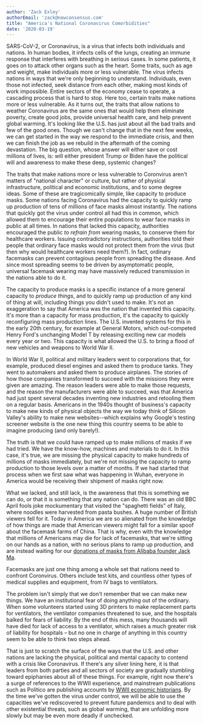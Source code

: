 ```yaml
---
author: 'Zack Exley'
authorEmail: 'zack@newconsensus.com'
title: "America's National Coronavirus Comorbidities"
date: '2020-03-19'
---
```


SARS-CoV-2, or Coronavirus, is a virus that infects both individuals and nations. In human bodies, it infects cells of the lungs, creating an immune response that interferes with breathing in serious cases. In some patients, it goes on to attack other organs such as the heart. Some traits, such as age and weight, make individuals more or less vulnerable. The virus infects nations in ways that we're only beginning to understand. Individuals, even those not infected, seek distance from each other, making most kinds of work impossible. Entire sectors of the economy cease to operate, a cascading process that is hard to stop. Here too, certain traits make nations more or less vulnerable. As it turns out, the traits that allow nations to weather Coronavirus are the same ones that would help them eliminate poverty, create good jobs, provide universal health care, and help prevent global warming. It's looking like the U.S. has just about all the bad traits and few of the good ones. Though we can't change that in the next few weeks, we can get started in the way we respond to the immediate crisis, and then we can finish the job as we rebuild in the aftermath of the coming devastation. The big question, whose answer will either save or cost millions of lives, is: will either president Trump or Biden have the political will and awareness to make these deep, systemic changes?

The traits that make nations more or less vulnerable to Coronvirus aren't matters of "national character" or culture, but rather of physical infrastructure, political and economic institutions, and to some degree ideas. Some of these are tragicomically simple, like capacity to produce masks. Some nations facing Coronavirus had the capacity to quickly ramp up production of tens of millions of face masks almost instantly. The nations that quickly got the virus under control all had this in common, which allowed them to encourage their entire populations to wear face masks in public at all times. In nations that lacked this capacity, authorities encouraged the public *to refrain from* wearing masks, to conserve them for healthcare workers. Issuing contradictory instructions, authorities told their people that ordinary face masks would not protect them from the virus (but then why would healthcare workers need them?). In fact, ordinary facemasks can prevent contagious people from spreading the disease. And since most spreading seems to be driven by asymptomatic people, universal facemask wearing may have massively reduced transmission in the nations able to do it.

The capacity to produce masks is a specific instance of a more general capacity to *produce things*, and to quickly ramp up production of any kind of thing at will, including things you didn't used to make. It's not an exaggeration to say that America was the nation that invented this capacity. It's more than a capacity for mass production, it's the capacity to quickly reconfiguring mass production lines. The U.S. invented systems for this in the early 20th century, for example at General Motors, which out-competed Henry Ford's unchanging Model T by releasing exciting new car models every year or two. This capacity is what allowed the U.S. to bring a flood of new vehicles and weapons to World War II.

In World War II, political and military leaders went to corporations that, for example, produced diesel engines and asked them to produce tanks. They went to automakers and asked them to produce airplanes. The stories of how those companies transformed to succeed with the missions they were given are amazing. The reason leaders were able to make those requests, and the reason the manufacturers were able to succeed, was that America had just spent several decades inventing new industries and retooling them on a regular basis. Americans in the 1940s thought of business's capacity to make new kinds of physical objects the way we today think of Silicon Valley's ability to make new websites--which explains why Google's testing screener website is the one new thing this country seems to be able to imagine producing (and only barely!).

The truth is that we could have ramped up to make millions of masks if we had tried. We have the know-how, machines and materials to do it. In this case, it's true, we are missing the physical capacity to make hundreds of millions of masks immediately, but we're not missing the capacity to ramp production to those levels over a matter of months. If we had started that process when we first saw what was happening in Wuhan, everyone in America would be receiving their shipment of masks right now.

What we lacked, and still lack, is the awareness that this is something we can do, or that it is something that any nation can do. There was an old BBC April fools joke mockumentary that visited the "spaghetti fields" of Italy, where noodles were harvested from pasta bushes. A huge number of British viewers fell for it. Today in America we are so alienated from the knowledge of how things are made that American viewers might fall for a similar spoof about the facemask farms of China. That is why, even with the knowledge that millions of Americans may die for lack of facemasks, that we're sitting on our hands as a nation, with no serious plans to ramp up production, and are instead waiting for our [donations of masks from Alibaba founder Jack Ma](https://www.scmp.com/news/china/article/3075469/coronavirus-masks-and-test-kits-donated-jack-ma-arrive-us).

Facemasks are just one thing among a whole set that nations need to confront Coronvirus. Others include test kits, and countless other types of medical supplies and equipment, from IV bags to ventilators.

The problem isn't simply that we don't remember that we can make new things. We have an institutional fear of doing anything out of the ordinary. When some volunteers started using 3D printers to make replacement parts for ventilators, the ventilator companies threatened to sue, and the hospitals balked for fears of liability. By the end of this mess, many thousands will have died for lack of access to a ventilator, which raises a much greater risk of liability for hospitals – but no one in charge of anything in this country seem to be able to think two steps ahead.

That is just to scratch the surface of the ways that the U.S. and other nations are lacking the physical, political and mental capacity to contend with a crisis like Coronavirus. If there's any silver lining here, it is that leaders from both parties and all sectors of society are gradually stumbling toward epiphanies about all of these things. For example, right now there's a surge of references to the WWII experience, and mainstream publications such as Politico are publishing accounts by [WWII economic historians](https://www.politico.com/news/magazine/2020/03/19/coronavirus-defense-production-world-war-two-lessons-135814).  By the time we've gotten the virus under control, we will be able to use the capacities we've rediscovered to prevent future pandemics and to deal with other existential threats, such as global warming, that are unfolding more slowly but may be even more deadly if unchecked.